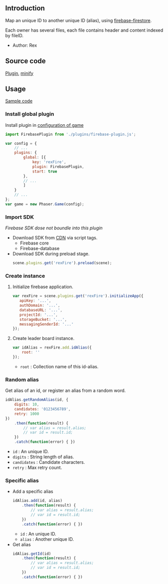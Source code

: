 ## Introduction

Map an unique ID to another unique ID (alias), using [firebase-firestore](https://firebase.google.com/docs/firestore/).

Each owner has several files, each file contains header and content indexed by fileID.

- Author: Rex

## Source code

[Plugin](https://github.com/rexrainbow/phaser3-rex-notes/blob/master/plugins/firebase-plugin.js), [minify](https://github.com/rexrainbow/phaser3-rex-notes/blob/master/dist/rexfirebaseplugin.min.js)

## Usage

[Sample code](https://github.com/rexrainbow/phaser3-rex-notes/blob/master/examples/firebase-idalias)

### Install global plugin

Install plugin in [configuration of game](game.md#configuration)

```javascript
import FirebasePlugin from './plugins/firebase-plugin.js';

var config = {
    // ...
    plugins: {
        global: [{
            key: 'rexFire',
            plugin: FirebasePlugin,
            start: true
        },
        // ...
        ]
    }
    // ...
};
var game = new Phaser.Game(config);
```

### Import SDK

*Firebase SDK dose not boundle into this plugin*

- Download SDK from [CDN](https://firebase.google.com/docs/web/setup/#libraries-cdn) via script tags.
    - Firebase core
    - Firebase-database
- Download SDK during preload stage.
    ```javascript
    scene.plugins.get('rexFire').preload(scene);    
    ```

### Create instance

1. Initialize firebase application.
    ```javascript
    var rexFire = scene.plugins.get('rexFire').initializeApp({
       apiKey: '...',
       authDomain: '...',
       databaseURL: '...',
       projectId: '...',
       storageBucket: '...',
       messagingSenderId: '...'
    });
    ```
2. Create leader board instance.
    ```javascript
    var idAlias = rexFire.add.idAlias({
        root: ''
    });
    ```
    - `root` : Collection name of this id-alias.

### Random alias

Get alias of an id, or register an alias from a random word.

```javascript
idAlias.getRandomAlias(id, {
    digits: 10,
    candidates: '0123456789',
    retry: 1000
})
    .then(function(result) { 
        // var alias = result.alias;
        // var id = result.id;
    })
    .catch(function(error) { })
```

- `id` : An unique ID.
- `digits` : String length of alias.
- `candidates` : Candidate characters.
- `retry` : Max retry count.

### Specific alias

- Add a specific alias
    ```javascript
    idAlias.add(id, alias)
        .then(function(result) { 
            // var alias = result.alias;
            // var id = result.id;
        })
        .catch(function(error) { })
    ```
    - `id` : An unique ID.
    - `alias` : Another unique ID.
- Get alias
    ```javascript
    idAlias.getId(id)
        .then(function(result) { 
            // var alias = result.alias;
            // var id = result.id;
        })
        .catch(function(error) { })
    ```
